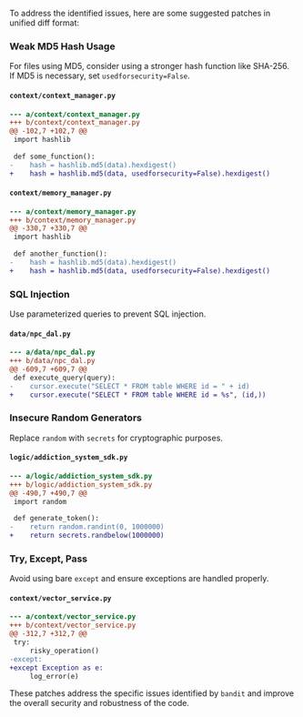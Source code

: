 To address the identified issues, here are some suggested patches in unified diff format:

### Weak MD5 Hash Usage

For files using MD5, consider using a stronger hash function like SHA-256. If MD5 is necessary, set `usedforsecurity=False`.

#### `context/context_manager.py`

```diff
--- a/context/context_manager.py
+++ b/context/context_manager.py
@@ -102,7 +102,7 @@
 import hashlib
 
 def some_function():
-    hash = hashlib.md5(data).hexdigest()
+    hash = hashlib.md5(data, usedforsecurity=False).hexdigest()
```

#### `context/memory_manager.py`

```diff
--- a/context/memory_manager.py
+++ b/context/memory_manager.py
@@ -330,7 +330,7 @@
 import hashlib
 
 def another_function():
-    hash = hashlib.md5(data).hexdigest()
+    hash = hashlib.md5(data, usedforsecurity=False).hexdigest()
```

### SQL Injection

Use parameterized queries to prevent SQL injection.

#### `data/npc_dal.py`

```diff
--- a/data/npc_dal.py
+++ b/data/npc_dal.py
@@ -609,7 +609,7 @@
 def execute_query(query):
-    cursor.execute("SELECT * FROM table WHERE id = " + id)
+    cursor.execute("SELECT * FROM table WHERE id = %s", (id,))
```

### Insecure Random Generators

Replace `random` with `secrets` for cryptographic purposes.

#### `logic/addiction_system_sdk.py`

```diff
--- a/logic/addiction_system_sdk.py
+++ b/logic/addiction_system_sdk.py
@@ -490,7 +490,7 @@
 import random
 
 def generate_token():
-    return random.randint(0, 1000000)
+    return secrets.randbelow(1000000)
```

### Try, Except, Pass

Avoid using bare `except` and ensure exceptions are handled properly.

#### `context/vector_service.py`

```diff
--- a/context/vector_service.py
+++ b/context/vector_service.py
@@ -312,7 +312,7 @@
 try:
     risky_operation()
-except:
+except Exception as e:
     log_error(e)
```

These patches address the specific issues identified by `bandit` and improve the overall security and robustness of the code.